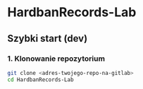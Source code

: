 # HardbanRecords-Lab

## Szybki start (dev)

### 1. Klonowanie repozytorium
```sh
git clone <adres-twojego-repo-na-gitlab>
cd HardbanRecords-Lab
